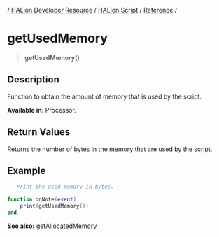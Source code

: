 / [HALion Developer Resource](../../HALion-Developer-Resource.md) / [HALion Script](./HALion-Script.md) / [Reference](./Reference.md) /

# getUsedMemory

>**getUsedMemory()**

## Description

Function to obtain the amount of memory that is used by the script.

**Available in:** Processor.

## Return Values

Returns the number of bytes in the memory that are used by the script.

## Example

```lua
-- Print the used memory in bytes.

function onNote(event)
    print(getUsedMemory())
end
```

**See also:** [getAllocatedMemory](./getAllocatedMemory.md)